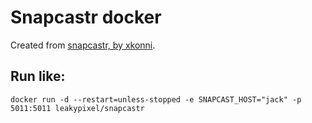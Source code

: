 # Snapcastr docker
Created from [snapcastr, by xkonni](https://github.com/xkonni/snapcastr/).

## Run like:
`docker run -d --restart=unless-stopped -e SNAPCAST_HOST="jack" -p 5011:5011 leakypixel/snapcastr`
